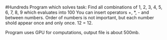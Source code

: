 #Hundreds
Program which solves task:
Find all combinations of 1, 2, 3, 4, 5, 6, 7, 8, 9 which evaluates into 100
You can insert operators +, *, - and <concat> between numbers.
Order of numbers is not important, but each number shold appear once and only once.
1<concat>2 = 12.

Program uses GPU for computations, output file is about 500mb.